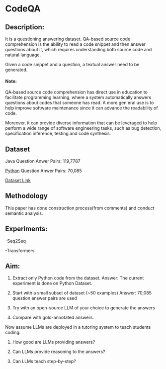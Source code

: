 # CodeQA

## Description:
It is a questioning answering dataset.  QA-based source code comprehension is the ability to read a code snippet and then answer questions about it, which requires understanding both source code and natural language. 

Given a code snippet and a question, a textual answer need to be generated.

#### Note:  
QA-based source code comprehension has direct use in education to facilitate programming learning, where a system automatically answers questions about codes that someone has read.  A more gen
eral use is to help improve software maintenance since it can advance the readability of code.

Moreover, it can provide diverse information that can be leveraged to help perform a wide range of software engineering tasks, such as bug detection, specification inference, testing and code synthesis.

## Dataset
Java Question Anwer Pairs: 119,7787

[Python](https://github.com/MahaZainab/CodeQA/tree/main/python) Question Anwer Pairs: 70,085 


[Dataset Link](https://github.com/jadecxliu/CodeQA) 
## Methodology
This paper has done construction process(from comments) and conduct semantic analysis.

## Experiments:
-Seq2Seq

-Transformers

## Aim:

1. Extract only Python code from the dataset.
Answer: The current experiment is done on Python Dataset.

2. Start with a small subset of dataset  (~50 examples)
Answer: 70,085 question answer pairs are used 
3. Try with an open-source LLM of your choice to generate the answers

4. Compare with gold-annotated answers.

Now assume LLMs are deployed in a tutoring system to teach students coding. 
1. How good are LLMs providing answers?

2. Can LLMs provide reasoning to the answers?

3. Can LLMs teach step-by-step?

